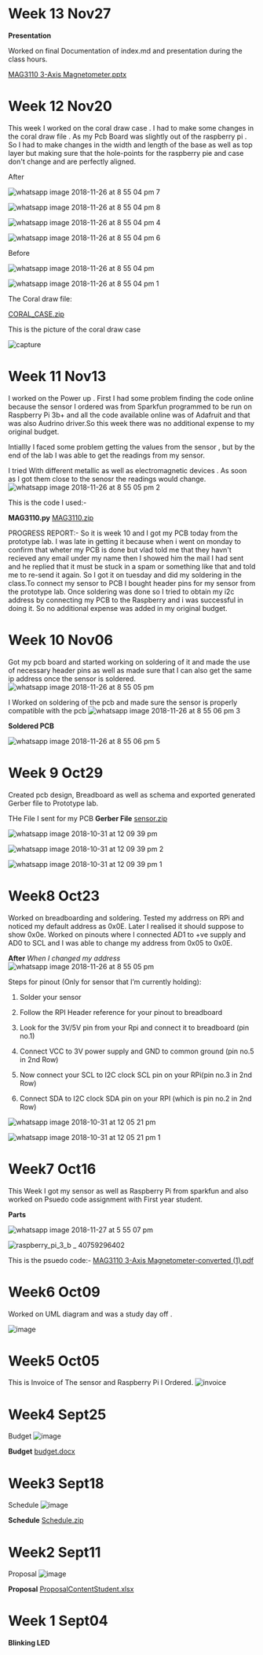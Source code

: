# Week 13 Nov27
**Presentation**

Worked on final Documentation of index.md and presentation during the class hours.

[MAG3110 3-Axis Magnetometer.pptx](https://github.com/JayJadav/smartware/files/2622098/MAG3110.3-Axis.Magnetometer.pptx)

# Week 12 Nov20
  This week I worked on the coral draw case . I had to make some changes in the coral draw file . As my Pcb  Board was slightly out of the raspberry pi . So I had to make changes in the width and length of the base as well as top layer but making sure that the hole-points for the raspberry pie and case don't change and are perfectly aligned.
  
 After
 
![whatsapp image 2018-11-26 at 8 55 04 pm 7](https://user-images.githubusercontent.com/43185906/49056831-3da9e680-f1cb-11e8-97d0-8c86cfe8e4aa.jpeg)

![whatsapp image 2018-11-26 at 8 55 04 pm 8](https://user-images.githubusercontent.com/43185906/49056834-413d6d80-f1cb-11e8-9712-6e8c6e88659e.jpeg)

![whatsapp image 2018-11-26 at 8 55 04 pm 4](https://user-images.githubusercontent.com/43185906/49056545-1999d580-f1ca-11e8-9352-f4748defd203.jpeg)

![whatsapp image 2018-11-26 at 8 55 04 pm 6](https://user-images.githubusercontent.com/43185906/49056551-24546a80-f1ca-11e8-9073-52532696ec10.jpeg)

 Before

  ![whatsapp image 2018-11-26 at 8 55 04 pm](https://user-images.githubusercontent.com/43185906/49056115-4220d000-f1c8-11e8-99ce-d594aae61304.jpeg)

![whatsapp image 2018-11-26 at 8 55 04 pm 1](https://user-images.githubusercontent.com/43185906/49056122-4b11a180-f1c8-11e8-9fa9-ddd4a0cbd1b3.jpeg)

The Coral draw file:

[CORAL_CASE.zip](https://github.com/JayJadav/smartware/files/2618218/CORAL_CASE.zip)

This is the picture of the coral  draw case 

![capture](https://user-images.githubusercontent.com/43185906/49056605-5f569e00-f1ca-11e8-9c04-012a5cc33bea.PNG)

# Week 11 Nov13
I worked on the Power up . First I had some problem finding the code online because the sensor I ordered was from Sparkfun programmed to  be run on Raspberry Pi 3b+ and all the code available online was of Adafruit and that was also Audrino driver.So this week there was no additional expense to my original budget. 

Intiallly I faced some problem getting the values from the sensor , but by the end of the lab I was able to get the readings from my sensor.

I tried With different metallic as well as electromagnetic devices . As soon as I got them close to the senosr the readings would change.
![whatsapp image 2018-11-26 at 8 55 05 pm 2](https://user-images.githubusercontent.com/43185906/49055855-34b71600-f1c7-11e8-91f5-171996c0d903.jpeg)

 This is the code I used:-
 
 **MAG3110.py**
 [MAG3110.zip](https://github.com/JayJadav/smartware/files/2618144/MAG3110.zip)

PROGRESS REPORT:- 
So it is week 10 and I got my PCB today from the prototype lab. I was late in getting it because when i went on monday to confirm that wheter my PCB is done but vlad told me that they havn't recieved any email under my name then I showed him the mail I had sent and he replied that it must be stuck in a spam or something like that and told me to re-send it again. So I got it on tuesday and did my soldering in the class.To connect my sensor to PCB I bought header pins for my sensor from the prototype lab. Once soldering was done so I tried to obtain my i2c address by connecting my PCB to the Raspberry and i was successful in doing it. 
So no additional expense was added in my original budget.
# Week 10 Nov06

Got my pcb board and started working on soldering of it and made the use of necessary header pins as well as made sure that I can also get the same ip address once the sensor is soldered.
![whatsapp image 2018-11-26 at 8 55 05 pm](https://user-images.githubusercontent.com/43185906/49053955-582a9280-f1c0-11e8-80eb-0f55d59a4f8a.jpeg)

I Worked on soldering of the pcb and made sure the sensor is properly compatible with the pcb
![whatsapp image 2018-11-26 at 8 55 06 pm 3](https://user-images.githubusercontent.com/43185906/49054973-084dca80-f1c4-11e8-9900-d0bf9f48963b.jpeg)

**Soldered PCB**

![whatsapp image 2018-11-26 at 8 55 06 pm 5](https://user-images.githubusercontent.com/43185906/49055245-d8eb8d80-f1c4-11e8-9943-502f761685ae.jpeg)

# Week 9  Oct29
Created pcb design, Breadboard as well as schema and exported generated Gerber file to Prototype lab.


THe File I sent for my PCB
**Gerber File**
[sensor.zip](https://github.com/JayJadav/smartware/files/2618036/sensor.zip)

![whatsapp image 2018-10-31 at 12 09 39 pm](https://user-images.githubusercontent.com/43185906/47802103-fdf3fa00-dd05-11e8-9b34-e50ed16d51f0.jpeg)

![whatsapp image 2018-10-31 at 12 09 39 pm 2](https://user-images.githubusercontent.com/43185906/47802088-f6ccec00-dd05-11e8-9973-30492c135280.jpeg)

![whatsapp image 2018-10-31 at 12 09 39 pm 1](https://user-images.githubusercontent.com/43185906/47802072-eddc1a80-dd05-11e8-8b42-f29e63214f07.jpeg)

# Week8   Oct23 
Worked on breadboarding and soldering. Tested my addrress on RPi and noticed my default address as 0x0E. Later I realised it should suppose to show 0x0e. Worked on pinouts where I connected AD1 to +ve supply and AD0 to SCL and I was able to change my address from 0x05 to 0x0E.

**After** 
*When I changed my address* 
![whatsapp image 2018-11-26 at 8 55 05 pm](https://user-images.githubusercontent.com/43185906/49053955-582a9280-f1c0-11e8-80eb-0f55d59a4f8a.jpeg)

Steps for pinout (Only for sensor that I’m currently holding):

1) Solder your sensor

2) Follow the RPI Header reference for your pinout to breadboard

3) Look for the 3V/5V pin from your Rpi and connect it to breadboard (pin no.1)

4) Connect VCC to 3V power supply and GND to common ground (pin no.5 in 2nd Row)

5) Now connect your SCL to I2C clock SCL pin on your RPi(pin no.3 in 2nd Row)

6) Connect SDA to I2C clock SDA pin on your RPI (which is pin no.2 in 2nd Row)


![whatsapp image 2018-10-31 at 12 05 21 pm](https://user-images.githubusercontent.com/43185906/47801889-82924880-dd05-11e8-990b-06bec037c3d5.jpeg)

![whatsapp image 2018-10-31 at 12 05 21 pm 1](https://user-images.githubusercontent.com/43185906/47801849-67273d80-dd05-11e8-8d55-5040117f2e17.jpeg)


# Week7  Oct16 
This Week I got my sensor as well as Raspberry Pi from sparkfun and also worked on Psuedo code assignment with First year student.

**Parts**

![whatsapp image 2018-11-27 at 5 55 07 pm](https://user-images.githubusercontent.com/43185906/49117110-ae094400-f26d-11e8-947b-9564b7c30fcb.jpeg)

![raspberry_pi_3_b _ 40759296402](https://user-images.githubusercontent.com/43185906/49117134-c4170480-f26d-11e8-96ad-1ea1458842cf.png)


This is the psuedo code:-
[MAG3110 3-Axis Magnetometer-converted (1).pdf](https://github.com/JayJadav/smartware/files/2621191/MAG3110.3-Axis.Magnetometer-converted.1.pdf)

# Week6  Oct09
Worked on UML diagram and was a study day off .

![image](https://user-images.githubusercontent.com/43185906/49100423-e5fa9200-f241-11e8-8e5e-12d6eab21f13.png)

# Week5 Oct05

This is Invoice of The sensor and Raspberry Pi  I Ordered. 
![invoice](https://user-images.githubusercontent.com/43185906/46378746-9c8b2d80-c66a-11e8-9bd2-c2db49c1f30d.PNG)

# Week4 Sept25

Budget
![image](https://user-images.githubusercontent.com/43185906/47387436-5cedb980-d6dd-11e8-90c2-b8bd429985bb.png)

**Budget**
[budget.docx](https://github.com/JayJadav/smartware/files/2621811/budget.docx)

# Week3 Sept18
Schedule
![image](https://user-images.githubusercontent.com/43185906/47387249-c1f4df80-d6dc-11e8-9725-7fe4e579356e.png)

**Schedule**
[Schedule.zip](https://github.com/JayJadav/smartware/files/2621844/Schedule.zip)

# Week2 Sept11

Proposal
![image](https://user-images.githubusercontent.com/43185906/47385882-3e85bf00-d6d9-11e8-973b-cc82fc21dd60.png)

**Proposal**
[ProposalContentStudent.xlsx](https://github.com/JayJadav/smartware/files/2621819/ProposalContentStudent.xlsx)

# Week 1 Sept04
**Blinking LED**
